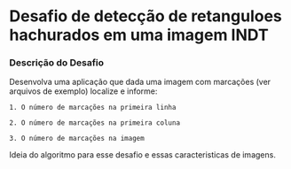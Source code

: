 # Desafio de detecção de retanguloes hachurados em uma imagem INDT

### Descrição do Desafio

Desenvolva uma aplicação que dada uma imagem com marcações (ver arquivos de exemplo) localize e informe:

    1. O número de marcações na primeira linha

    2. O número de marcações na primeira coluna

    3. O número de marcações na imagem

Ideia do algoritmo para esse desafio e essas caracteristicas de imagens.





